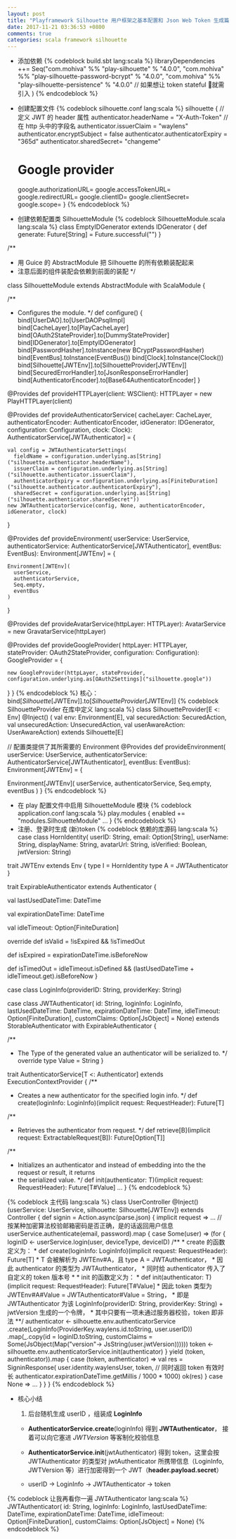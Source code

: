 ```yaml
---
layout: post
title: "Playframework Silhouette 用户框架之基本配置和 Json Web Token 生成篇"
date: 2017-11-21 03:36:53 +0800
comments: true
categories: scala framework silhouette
---
```


* 添加依赖
{% codeblock build.sbt lang:scala %}
  libraryDependencies ++= Seq("com.mohiva" %% "play-silhouette" % "4.0.0",
  "com.mohiva" %% "play-silhouette-password-bcrypt" % "4.0.0",
  "com.mohiva" %% "play-silhouette-persistence" % "4.0.0" // 如果想让 token stateful 就需引入
  )
{% endcodeblock %}
<!-- more -->
* 创建配置文件
{% codeblock silhouette.conf lang:scala %}
silhouette {
  // 定义 JWT 的 header 属性
  authenticator.headerName = "X-Auth-Token" // 在 http 头中的字段名
  authenticator.issuerClaim = "waylens"
  authenticator.encryptSubject = false
  authenticator.authenticatorExpiry = "365d"
  authenticator.sharedSecret= "changeme"

  # Google provider
  google.authorizationURL=
  google.accessTokenURL=
  google.redirectURL=
  google.clientID=
  google.clientSecret=
  google.scope=
}
{% endcodeblock %}
* 创建依赖配置类 SilhouetteModule
{% codeblock SilhouetteModule.scala lang:scala %}
class EmptyIDGenerator extends IDGenerator {
  def generate: Future[String] = Future.successful("")
}

/**
 * 用 Guice 的 AbstractModule 把 Silhouette 的所有依赖装配起来
 * 注意后面的组件装配会依赖到前面的装配
 */

class SilhouetteModule extends AbstractModule with ScalaModule {

  /**
   * Configures the module.
   */
  def configure() {
    bind[UserDAO].to[UserDAOPsqlImpl]
    bind[CacheLayer].to[PlayCacheLayer]
    bind[OAuth2StateProvider].to[DummyStateProvider]
    bind[IDGenerator].to[EmptyIDGenerator]
    bind[PasswordHasher].toInstance(new BCryptPasswordHasher)
    bind[EventBus].toInstance(EventBus())
    bind[Clock].toInstance(Clock())
    bind[Silhouette[JWTEnv]].to[SilhouetteProvider[JWTEnv]]
    bind[SecuredErrorHandler].to[JsonResponseErrorHandler]
    bind[AuthenticatorEncoder].to[Base64AuthenticatorEncoder]
  }

  @Provides
  def provideHTTPLayer(client: WSClient): HTTPLayer = new PlayHTTPLayer(client)

  @Provides
  def provideAuthenticatorService(
    cacheLayer: CacheLayer,
    authenticatorEncoder: AuthenticatorEncoder,
    idGenerator: IDGenerator,
    configuration: Configuration,
    clock: Clock): AuthenticatorService[JWTAuthenticator] = {

    val config = JWTAuthenticatorSettings(
      fieldName = configuration.underlying.as[String]("silhouette.authenticator.headerName"),
      issuerClaim = configuration.underlying.as[String]("silhouette.authenticator.issuerClaim"),
      authenticatorExpiry = configuration.underlying.as[FiniteDuration]("silhouette.authenticator.authenticatorExpiry"),
      sharedSecret = configuration.underlying.as[String]("silhouette.authenticator.sharedSecret"))
    new JWTAuthenticatorService(config, None, authenticatorEncoder, idGenerator, clock)
  }

  @Provides
  def provideEnvironment(
    userService: UserService,
    authenticatorService: AuthenticatorService[JWTAuthenticator],
    eventBus: EventBus): Environment[JWTEnv] = {

    Environment[JWTEnv](
      userService,
      authenticatorService,
      Seq.empty,
      eventBus
    )
  }

  @Provides
  def provideAvatarService(httpLayer: HTTPLayer): AvatarService = new GravatarService(httpLayer)

  @Provides
  def provideGoogleProvider(
    httpLayer: HTTPLayer,
    stateProvider: OAuth2StateProvider,
    configuration: Configuration): GoogleProvider = {

    new GoogleProvider(httpLayer, stateProvider, configuration.underlying.as[OAuth2Settings]("silhouette.google"))
  }
}
{% endcodeblock %}
  核心：bind[_Silhouette_[JWTEnv]].to[_SilhouetteProvider_[JWTEnv]]
{% codeblock SilhouetteProvider 在库中定义 lang:scala %}
class SilhouetteProvider[E <: Env] @Inject() (
  val env: Environment[E],
  val securedAction: SecuredAction,
  val unsecuredAction: UnsecuredAction,
  val userAwareAction: UserAwareAction)
  extends Silhouette[E]

// 配置类提供了其所需要的 Environment
@Provides
def provideEnvironment(
  userService: UserService,
  authenticatorService: AuthenticatorService[JWTAuthenticator],
  eventBus: EventBus): Environment[JWTEnv] = {

  Environment[JWTEnv](
    userService,
    authenticatorService,
    Seq.empty,
    eventBus
  )
}
{% endcodeblock %}
  
* 在 play 配置文件中启用 SilhouetteModule 模块
{% codeblock application.conf lang:scala %}
play.modules {
  enabled += "modules.SilhouetteModule"
  ...
}
{% endcodeblock %}
* 注册、登录时生成 (新)token
{% codeblock 依赖的库源码 lang:scala %}
case class HornIdentity(
    userID: String,
    email: Option[String],
    userName: String,
    displayName: String,
    avatarUrl: String,
    isVerified: Boolean,
    jwtVersion: String)

trait JWTEnv extends Env {
  type I = HornIdentity
  type A = JWTAuthenticator
}

trait ExpirableAuthenticator extends Authenticator {
  
  val lastUsedDateTime: DateTime

  val expirationDateTime: DateTime

  val idleTimeout: Option[FiniteDuration]

  override def isValid = !isExpired && !isTimedOut

  def isExpired = expirationDateTime.isBeforeNow

  def isTimedOut = idleTimeout.isDefined && (lastUsedDateTime + idleTimeout.get).isBeforeNow
}

case class LoginInfo(providerID: String, providerKey: String)

case class JWTAuthenticator(
  id: String,
  loginInfo: LoginInfo,
  lastUsedDateTime: DateTime,
  expirationDateTime: DateTime,
  idleTimeout: Option[FiniteDuration],
  customClaims: Option[JsObject] = None)
  extends StorableAuthenticator with ExpirableAuthenticator {

  /**
   * The Type of the generated value an authenticator will be serialized to.
   */
  override type Value = String
}

trait AuthenticatorService[T <: Authenticator] extends ExecutionContextProvider {
  /**
   * Creates a new authenticator for the specified login info.
   */
  def create(loginInfo: LoginInfo)(implicit request: RequestHeader): Future[T]

  /**
   * Retrieves the authenticator from request.
   */
  def retrieve[B](implicit request: ExtractableRequest[B]): Future[Option[T]]

  /**
   * Initializes an authenticator and instead of embedding into the the request or result, it returns
   * the serialized value.
   */
  def init(authenticator: T)(implicit request: RequestHeader): Future[T#Value]
  ...
}
{% endcodeblock %}

{% codeblock 主代码 lang:scala %}
class UserController @Inject()(userService: UserService, silhouette: Silhouette[JWTEnv]) extends Controller {
  def signin = Action.async(parse.json) { implicit request =>
    ...
    // 按某种加密算法校验邮箱密码是否正确，是的话返回用户信息
    userService.authenticate(email, password).map { 
      case Some(user) =>
        (for {
          loginID <- userService.login(user, deviceType, deviceID)
          /**
          * create 的函数定义为： 
          * def create(loginInfo: LoginInfo)(implicit request: RequestHeader): Future[T]
          * T 会被解析为 JWTEnv#A，且 type A = JWTAuthenticator，
          * 因此 authenticator 的类型为 JWTAuthenticator，
          * 同时给 authenticator 传入了自定义的 token 版本号
          *
          * init 的函数定义为：
          * def init(authenticator: T)(implicit request: RequestHeader): Future[T#Value]
          * 因此 token 类型为 JWTEnv#A#Value = JWTAuthenticator#Value = String，
          * 即是 JWTAuthenticator 为该 LoginInfo(providerID: String, providerKey: String) + jwtVersion 生成的一个令牌，
          * 其中只要有一项未通过服务器校验，token 即非法
          **/
          authenticator <- 
            silhouette.env.authenticatorService
              .create(LoginInfo(ProviderKey.waylens.id.toString, user.userID))
              .map(_.copy(id = loginID.toString, customClaims = Some(JsObject(Map("version"-> JsString(user.jwtVersion))))))
          token <- silhouette.env.authenticatorService.init(authenticator)
        } yield (token, authenticator)).map {
          case (token, authenticator) =>
            val res = SigninResponse(
              user.identity.waylensUser,
              token,
              // 同时返回 token 有效时长
              authenticator.expirationDateTime.getMillis / 1000 * 1000)
            ok(res)
        }
      case None => ...
    }
  }
}
{% endcodeblock %}

* 核心小结

  1. 后台随机生成 userID ，组装成 **LoginInfo**

  * **AuthenticatorService.create**(loginInfo) 得到 **JWTAuthenticator**， 接着可以向它塞进 _JWTVersion_ 等客制化校验信息

  * **AuthenticatorService.init**(jwtAuthenticator) 得到 token，这里会按 JWTAuthenticator 的类型对 jwtAuthenticator 所携带信息（LoginInfo, JWTVersion 等）进行加密得到一个 JWT（**header.payload.secret**）

  * userID -> LoginInfo -> JWTAuthenticator -> token

{% codeblock 让我再看你一遍 JWTAuthenticator lang:scala %}
JWTAuthenticator(
  id: String,
  loginInfo: LoginInfo,
  lastUsedDateTime: DateTime,
  expirationDateTime: DateTime,
  idleTimeout: Option[FiniteDuration],
  customClaims: Option[JsObject] = None)
{% endcodeblock %}